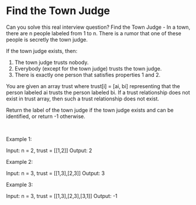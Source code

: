 # Find the Town Judge

Can you solve this real interview question? Find the Town Judge - In a town, there are n people labeled from 1 to n. There is a rumor that one of these people is secretly the town judge.

If the town judge exists, then:

 1. The town judge trusts nobody.
 2. Everybody (except for the town judge) trusts the town judge.
 3. There is exactly one person that satisfies properties 1 and 2.

You are given an array trust where trust[i] = [ai, bi] representing that the person labeled ai trusts the person labeled bi. If a trust relationship does not exist in trust array, then such a trust relationship does not exist.

Return the label of the town judge if the town judge exists and can be identified, or return -1 otherwise.

 

Example 1:


Input: n = 2, trust = [[1,2]]
Output: 2


Example 2:


Input: n = 3, trust = [[1,3],[2,3]]
Output: 3


Example 3:


Input: n = 3, trust = [[1,3],[2,3],[3,1]]
Output: -1